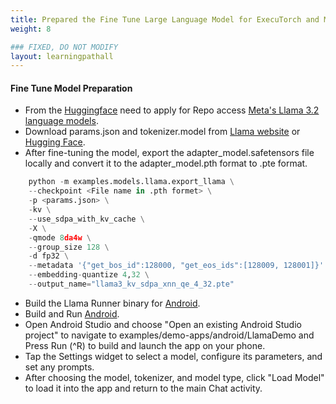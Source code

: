 ```yaml
---
title: Prepared the Fine Tune Large Language Model for ExecuTorch and Mobile Deployment 
weight: 8 

### FIXED, DO NOT MODIFY
layout: learningpathall
---
```


####  Fine Tune Model Preparation

- From the [Huggingface](https://huggingface.co/) need to apply for Repo access [Meta's Llama 3.2 language models](https://huggingface.co/meta-llama/Llama-3.2-1B).
-   Download params.json and tokenizer.model from [Llama website](https://www.llama.com/llama-downloads/) or [Hugging Face](https://huggingface.co/meta-llama/Llama-3.2-1B). 
-   After fine-tuning the model, export the adapter_model.safetensors file locally and convert it to the adapter_model.pth format to .pte format.

```python
	python -m examples.models.llama.export_llama \
    --checkpoint <File name in .pth formet> \
	-p <params.json> \
	-kv \
	--use_sdpa_with_kv_cache \
	-X \
	-qmode 8da4w \
	--group_size 128 \
	-d fp32 \
	--metadata '{"get_bos_id":128000, "get_eos_ids":[128009, 128001]}' \
	--embedding-quantize 4,32 \
	--output_name="llama3_kv_sdpa_xnn_qe_4_32.pte"
```

-	Build the Llama Runner binary for [Android](https://learn.arm.com/learning-paths/mobile-graphics-and-gaming/build-llama3-chat-android-app-using-executorch-and-xnnpack/5-run-benchmark-on-android/).
-	Build and Run [Android](https://learn.arm.com/learning-paths/mobile-graphics-and-gaming/build-llama3-chat-android-app-using-executorch-and-xnnpack/6-build-android-chat-app/).
-	Open Android Studio and choose "Open an existing Android Studio project" to navigate to examples/demo-apps/android/LlamaDemo and Press Run (^R) to build and launch the app on your phone.
-	Tap the Settings widget to select a model, configure its parameters, and set any prompts.
-	After choosing the model, tokenizer, and model type, click "Load Model" to load it into the app and return to the main Chat activity.